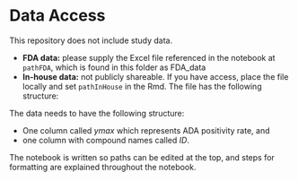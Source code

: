 # Data Access

This repository does not include study data.
- **FDA data:** please supply the Excel file referenced in the notebook at `pathFDA`, which is found in this folder as FDA_data
- **In-house data:** not publicly shareable. If you have access, place the file locally and set `pathInHouse` in the Rmd. The file has the following structure: 

The data needs to have the following structure: 
- One column called _ymax_ which represents ADA positivity rate, and
- one column with compound names called _ID_.
  
The notebook is written so paths can be edited at the top, and steps for formatting are explained throughout the notebook. 
